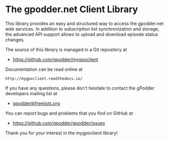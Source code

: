# The gpodder.net Client Library

This library provides an easy and structured way to access the
gpodder.net web services. In addition to subscription list
synchronization and storage, the advanced API support allows
to upload and download episode status changes.

The source of this library is managed in a Git repository at

 - https://github.com/gpodder/mygpoclient

Documentation can be read online at

    http://mygpoclient.readthedocs.io/

If you have any questions, please don't hesitate to contact
the gPodder developers mailing list at

 - gpodder@freelists.org

You can report bugs and problems that you find on GitHub at

 - https://github.com/gpodder/gpodder/issues

Thank you for your interest in the mygpoclient library!

